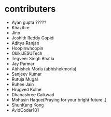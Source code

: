 # contributers

- Ayan gupta ?????
- Khazifire
- Jino
- Joshith Reddy Gopidi
- Aditya Ranjan
- Hoopinwhoopin
- OkikiJESUTech
- Tegveer Singh Bhatia
- Jay Parmar
- Abhishek Morla (abhishekmorla)
- Sanjeev Kumar
- Rutuja Mugal
- Ruhee Jain
- Hrugved Kolhe
- Dhanashree Gaikwad
- Mohasin Haque(Praying for your bright future..)
- ShunKang Kong
- AvidCoder101

